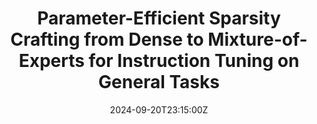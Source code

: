 ---
title: 'Parameter-Efficient Sparsity Crafting from Dense to Mixture-of-Experts for Instruction Tuning on General Tasks'

# Authors
# If you created a profile for a user (e.g. the default `admin` user), write the username (folder name) here
# and it will be replaced with their full name and linked to their profile.
authors:
  - admin
  - Haisheng Zheng
  - Zhuolun He
  - Bei Yu

# # Author notes (optional)
# author_notes:
#   - 'Equal contribution'
#   - 'Equal contribution'

date: '2024-09-20T23:15:00Z'
doi: ''

# Publication type.
# Accepts a single type but formatted as a YAML list (for Hugo requirements).
# Enter a publication type from the CSL standard.
publication_types: ['paper-conference']

# Publication name and optional abbreviated publication name.
publication: The 2024 Conference on Empirical Methods in Natural Language Processing (**EMNLP 2024 Main**)
publication_short: The 2024 Conference on Empirical Methods in Natural Language Processing (**EMNLP 2024 Main**)

abstract: 

tags:
  - Generative AI
  - Efficient Deep Learning

# Display this page in the Featured widget?
featured: true

url_pdf: 'paper/EMNLP24-SparsityCraft.pdf'
url_code: 'https://github.com/wuhy68/Parameter-Efficient-MoE'
url_dataset: ''
url_poster: ''
url_project: ''
url_slides: ''
url_source: 'https://huggingface.co/collections/hywu/camelidae-65fc56ab3d492e3fcbbf620c'
url_video: ''
---